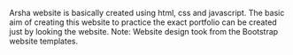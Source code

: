 Arsha website is basically created using html, css and javascript. The basic aim of creating this website to practice the exact portfolio can be created just by looking the website. Note: Website design took from the Bootstrap
website templates.
